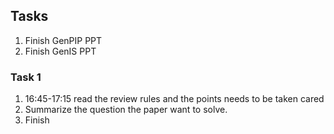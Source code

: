 ## Tasks
1. Finish GenPIP PPT
2. Finish GenIS PPT

### Task 1
1. 16:45-17:15 read the review rules and the points needs to be taken cared
2. Summarize the question the paper want to solve.
3. Finish 